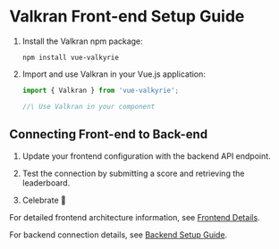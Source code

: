 # Valkran Front-end Setup Guide

1. Install the Valkran npm package:
   ```
   npm install vue-valkyrie
   ```

2. Import and use Valkran in your Vue.js application:
   ```javascript
   import { Valkran } from 'vue-valkyrie';

   //\ Use Valkran in your component

## Connecting Front-end to Back-end

1. Update your frontend configuration with the backend API endpoint.

2. Test the connection by submitting a score and retrieving the leaderboard.

3. Celebrate 🎉

For detailed frontend architecture information, see [Frontend Details](./frontend-details.md).

For backend connection details, see [Backend Setup Guide](./backend-setup.md).

